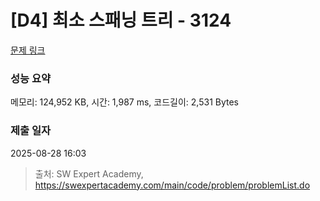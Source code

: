 # [D4] 최소 스패닝 트리 - 3124 

[문제 링크](https://swexpertacademy.com/main/code/problem/problemDetail.do?contestProbId=AV_mSnmKUckDFAWb) 

### 성능 요약

메모리: 124,952 KB, 시간: 1,987 ms, 코드길이: 2,531 Bytes

### 제출 일자

2025-08-28 16:03



> 출처: SW Expert Academy, https://swexpertacademy.com/main/code/problem/problemList.do